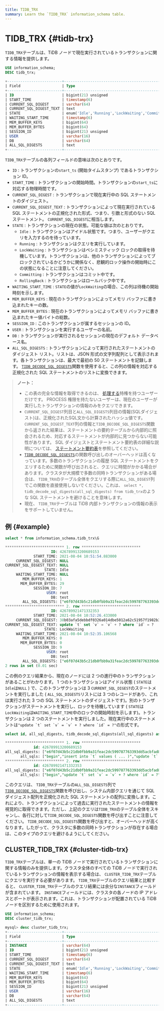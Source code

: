 ```yaml
---
title: TIDB_TRX
summary: Learn the `TIDB_TRX` information_schema table.
---
```


# TIDB_TRX {#tidb-trx}

`TIDB_TRX`テーブルは、TiDB ノードで現在実行されているトランザクションに関する情報を提供します。


```sql
USE information_schema;
DESC tidb_trx;
```

```sql
+-------------------------+-----------------------------------------------------------------+------+------+---------+-------+
| Field                   | Type                                                            | Null | Key  | Default | Extra |
+-------------------------+-----------------------------------------------------------------+------+------+---------+-------+
| ID                      | bigint(21) unsigned                                             | NO   | PRI  | NULL    |       |
| START_TIME              | timestamp(6)                                                    | YES  |      | NULL    |       |
| CURRENT_SQL_DIGEST      | varchar(64)                                                     | YES  |      | NULL    |       |
| CURRENT_SQL_DIGEST_TEXT | text                                                            | YES  |      | NULL    |       |
| STATE                   | enum('Idle','Running','LockWaiting','Committing','RollingBack') | YES  |      | NULL    |       |
| WAITING_START_TIME      | timestamp(6)                                                    | YES  |      | NULL    |       |
| MEM_BUFFER_KEYS         | bigint(64)                                                      | YES  |      | NULL    |       |
| MEM_BUFFER_BYTES        | bigint(64)                                                      | YES  |      | NULL    |       |
| SESSION_ID              | bigint(21) unsigned                                             | YES  |      | NULL    |       |
| USER                    | varchar(16)                                                     | YES  |      | NULL    |       |
| DB                      | varchar(64)                                                     | YES  |      | NULL    |       |
| ALL_SQL_DIGESTS         | text                                                            | YES  |      | NULL    |       |
+-------------------------+-----------------------------------------------------------------+------+------+---------+-------+
```

`TIDB_TRX`テーブルの各列フィールドの意味は次のとおりです。

-   `ID` : トランザクションの`start_ts` (開始タイムスタンプ) であるトランザクション ID。
-   `START_TIME` : トランザクションの開始時間。トランザクションの`start_ts`に対応する物理時間です。
-   `CURRENT_SQL_DIGEST` : トランザクションで現在実行中の SQL ステートメントのダイジェスト。
-   `CURRENT_SQL_DIGEST_TEXT` : トランザクションによって現在実行されている SQL ステートメントの正規化された形式、つまり、引数と形式のない SQL ステートメント。 `CURRENT_SQL_DIGEST`に相当します。
-   `STATE` : トランザクションの現在の状態。可能な値は次のとおりです。
    -   `Idle` : トランザクションはアイドル状態です。つまり、ユーザーがクエリを入力するのを待っています。
    -   `Running` : トランザクションはクエリを実行しています。
    -   `LockWaiting` : トランザクションはペシミスティック ロックの取得を待機しています。トランザクションは、他のトランザクションによってブロックされているかどうかに関係なく、悲観的ロック操作の開始時にこの状態になることに注意してください。
    -   `Committing` : トランザクションはコミット中です。
    -   `RollingBack` : トランザクションはロールバック中です。
-   `WAITING_START_TIME` : `STATE`の値が`LockWaiting`の場合、この列は待機の開始時刻を示します。
-   `MEM_BUFFER_KEYS` : 現在のトランザクションによってメモリ バッファに書き込まれたキーの数。
-   `MEM_BUFFER_BYTES` : 現在のトランザクションによってメモリ バッファに書き込まれたキー値バイトの総数。
-   `SESSION_ID` : このトランザクションが属するセッションの ID。
-   `USER` : トランザクションを実行するユーザーの名前。
-   `DB` : トランザクションが実行されるセッションの現在のデフォルト データベース名。
-   `ALL_SQL_DIGESTS` : トランザクションによって実行されたステートメントのダイジェスト リスト。リストは、JSON 形式の文字列配列として表示されます。各トランザクションは、最大で最初の 50 ステートメントを記録します。 [`TIDB_DECODE_SQL_DIGESTS`](/functions-and-operators/tidb-functions.md#tidb_decode_sql_digests)関数を使用すると、この列の情報を対応する正規化された SQL ステートメントのリストに変換できます。

> **ノート：**
>
> -   この表の完全な情報を取得できるのは、 [処理する](https://dev.mysql.com/doc/refman/8.0/en/privileges-provided.html#priv_process)特権を持つユーザーだけです。 PROCESS 権限を持たないユーザーは、現在のユーザーが実行したトランザクションの情報のみをクエリできます。
> -   `CURRENT_SQL_DIGEST`列目と`ALL_SQL_DIGESTS`列目の情報(SQLダイジェスト)は、正規化されたSQL文から計算されたハッシュ値です。 `CURRENT_SQL_DIGEST_TEXT`列の情報と`TIDB_DECODE_SQL_DIGESTS`関数から返された結果は、ステートメントの要約テーブルから内部的に照会されるため、対応するステートメントが内部的に見つからない可能性があります。 SQL ダイジェストとステートメント要約表の詳細な説明については、 [ステートメント要約表](/statement-summary-tables.md)を参照してください。
> -   [`TIDB_DECODE_SQL_DIGESTS`](/functions-and-operators/tidb-functions.md#tidb_decode_sql_digests)の関数呼び出しのオーバーヘッドは高くなっています。多数のトランザクションの履歴 SQL ステートメントをクエリするために関数が呼び出されると、クエリに時間がかかる場合があります。クラスタが大規模で多数の同時トランザクションがある場合は、 `TIDB_TRX`のテーブル全体をクエリする際に`ALL_SQL_DIGEST`列でこの関数を直接使用しないでください。これは、 `select *, tidb_decode_sql_digests(all_sql_digests) from tidb_trx`のような SQL ステートメントを避けることを意味します。
> -   現在、 `TIDB_TRX`テーブルは TiDB 内部トランザクションの情報の表示をサポートしていません。

## 例 {#example}


```sql
select * from information_schema.tidb_trx\G
```

```sql
*************************** 1. row ***************************
                     ID: 426789913200689153
             START_TIME: 2021-08-04 10:51:54.883000
     CURRENT_SQL_DIGEST: NULL
CURRENT_SQL_DIGEST_TEXT: NULL
                  STATE: Idle
     WAITING_START_TIME: NULL
        MEM_BUFFER_KEYS: 1
       MEM_BUFFER_BYTES: 29
             SESSION_ID: 7
                   USER: root
                     DB: test
        ALL_SQL_DIGESTS: ["e6f07d43b5c21db0fbb9a31feac2dc599787763393dd5acbfad80e247eb02ad5","04fa858fa491c62d194faec2ab427261cc7998b3f1ccf8f6844febca504cb5e9","b83710fa8ab7df8504920e8569e48654f621cf828afbe7527fd003b79f48da9e"]
*************************** 2. row ***************************
                     ID: 426789921471332353
             START_TIME: 2021-08-04 10:52:26.433000
     CURRENT_SQL_DIGEST: 38b03afa5debbdf0326a014dbe5012a62c51957f1982b3093e748460f8b00821
CURRENT_SQL_DIGEST_TEXT: update `t` set `v` = `v` + ? where `id` = ?
                  STATE: LockWaiting
     WAITING_START_TIME: 2021-08-04 10:52:35.106568
        MEM_BUFFER_KEYS: 0
       MEM_BUFFER_BYTES: 0
             SESSION_ID: 9
                   USER: root
                     DB: test
        ALL_SQL_DIGESTS: ["e6f07d43b5c21db0fbb9a31feac2dc599787763393dd5acbfad80e247eb02ad5","38b03afa5debbdf0326a014dbe5012a62c51957f1982b3093e748460f8b00821"]
2 rows in set (0.01 sec)
```

この例のクエリ結果から、現在のノードには 2 つの進行中のトランザクションがあることがわかります。 1 つのトランザクションはアイドル状態 ( `STATE`は`Idle`は`NULL` ) で、このトランザクションは 3 `CURRENT_SQL_DIGEST`のステートメントを実行しました ( `ALL_SQL_DIGESTS`リストには 3 つのレコードがあり、これは実行された 3 つの SQL ステートメントのダイジェストです)。別のトランザクションがステートメントを実行し、ロックを待機しています ( `STATE`は`LockWaiting`は`WAITING_START_TIME`中のロックの開始時刻を示します)。トランザクションは 2 つのステートメントを実行しました。現在実行中のステートメントは``"update `t` set `v` = `v` + ? where `id` = ?"``の形式です。


```sql
select id, all_sql_digests, tidb_decode_sql_digests(all_sql_digests) as all_sqls from information_schema.tidb_trx\G
```

```sql
*************************** 1. row ***************************
             id: 426789913200689153
all_sql_digests: ["e6f07d43b5c21db0fbb9a31feac2dc599787763393dd5acbfad80e247eb02ad5","04fa858fa491c62d194faec2ab427261cc7998b3f1ccf8f6844febca504cb5e9","b83710fa8ab7df8504920e8569e48654f621cf828afbe7527fd003b79f48da9e"]
       all_sqls: ["begin","insert into `t` values ( ... )","update `t` set `v` = `v` + ?"]
*************************** 2. row ***************************
             id: 426789921471332353
all_sql_digests: ["e6f07d43b5c21db0fbb9a31feac2dc599787763393dd5acbfad80e247eb02ad5","38b03afa5debbdf0326a014dbe5012a62c51957f1982b3093e748460f8b00821"]
       all_sqls: ["begin","update `t` set `v` = `v` + ? where `id` = ?"]
```

このクエリは、 `TIDB_TRX`テーブルの`ALL_SQL_DIGESTS`列で[`TIDB_DECODE_SQL_DIGESTS`](/functions-and-operators/tidb-functions.md#tidb_decode_sql_digests)関数を呼び出し、システム内部クエリを通じて SQL ダイジェスト配列を正規化された SQL ステートメントの配列に変換します。これにより、トランザクションによって過去に実行されたステートメントの情報を視覚的に取得できます。ただし、上記のクエリは`TIDB_TRX`のテーブル全体をスキャンし、各行に対して`TIDB_DECODE_SQL_DIGESTS`関数を呼び出すことに注意してください。 `TIDB_DECODE_SQL_DIGESTS`関数を呼び出すと、オーバーヘッドが高くなります。したがって、クラスタに多数の同時トランザクションが存在する場合は、このタイプのクエリを避けるようにしてください。

## CLUSTER_TIDB_TRX {#cluster-tidb-trx}

`TIDB_TRX`テーブルは、単一の TiDB ノードで実行されているトランザクションに関する情報のみを提供します。クラスタ全体のすべての TiDB ノードで実行されているトランザクションの情報を表示する場合は、 `CLUSTER_TIDB_TRX`テーブルにクエリを実行する必要があります。 `TIDB_TRX`テーブルのクエリ結果と比較すると、 `CLUSTER_TIDB_TRX`テーブルのクエリ結果には余分な`INSTANCE`フィールドが含まれています。 `INSTANCE`フィールドには、クラスタの各ノードの IP アドレスとポートが表示されます。これは、トランザクションが配置されている TiDB ノードを区別するために使用されます。


```sql
USE information_schema;
DESC cluster_tidb_trx;
```

```sql
mysql> desc cluster_tidb_trx;
+-------------------------+-----------------------------------------------------------------+------+------+---------+-------+
| Field                   | Type                                                            | Null | Key  | Default | Extra |
+-------------------------+-----------------------------------------------------------------+------+------+---------+-------+
| INSTANCE                | varchar(64)                                                     | YES  |      | NULL    |       |
| ID                      | bigint(21) unsigned                                             | NO   | PRI  | NULL    |       |
| START_TIME              | timestamp(6)                                                    | YES  |      | NULL    |       |
| CURRENT_SQL_DIGEST      | varchar(64)                                                     | YES  |      | NULL    |       |
| CURRENT_SQL_DIGEST_TEXT | text                                                            | YES  |      | NULL    |       |
| STATE                   | enum('Idle','Running','LockWaiting','Committing','RollingBack') | YES  |      | NULL    |       |
| WAITING_START_TIME      | timestamp(6)                                                    | YES  |      | NULL    |       |
| MEM_BUFFER_KEYS         | bigint(64)                                                      | YES  |      | NULL    |       |
| MEM_BUFFER_BYTES        | bigint(64)                                                      | YES  |      | NULL    |       |
| SESSION_ID              | bigint(21) unsigned                                             | YES  |      | NULL    |       |
| USER                    | varchar(16)                                                     | YES  |      | NULL    |       |
| DB                      | varchar(64)                                                     | YES  |      | NULL    |       |
| ALL_SQL_DIGESTS         | text                                                            | YES  |      | NULL    |       |
+-------------------------+-----------------------------------------------------------------+------+------+---------+-------+
```
